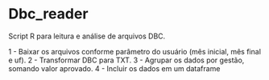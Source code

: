 # Dbc_reader

Script R para leitura e análise de arquivos DBC.

1 - Baixar os arquivos conforme parâmetro do usuário (mês inicial, mês final e uf).
2 - Transformar DBC para TXT.
3 - Agrupar os dados por gestão, somando valor aprovado.
4 - Incluir os dados em um dataframe